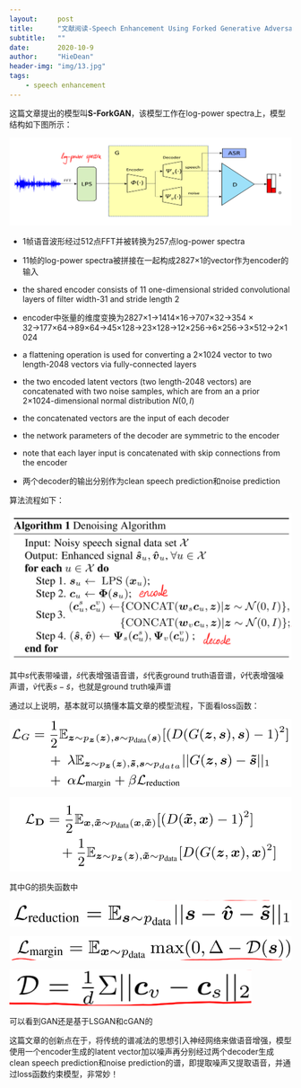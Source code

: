 ```yaml
---
layout:     post
title:      "文献阅读-Speech Enhancement Using Forked Generative Adversarial Networks with Spectral Subtraction "
subtitle:   ""
date:       2020-10-9
author:     "HieDean"
header-img: "img/13.jpg"
tags:
    - speech enhancement 
---
```


<head>
    <script src="https://cdn.mathjax.org/mathjax/latest/MathJax.js?config=TeX-AMS-MML_HTMLorMML" type="text/javascript"></script>
    <script type="text/x-mathjax-config">
        MathJax.Hub.Config({
            tex2jax: {
            skipTags: ['script', 'noscript', 'style', 'textarea', 'pre'],
            inlineMath: [['$','$']]
            }
        });
    </script>
</head>

这篇文章提出的模型叫**S-ForkGAN**，该模型工作在log-power spectra上，模型结构如下图所示：

![](../img/paperReading/Speech-Enhancement-Using-Forked-Generative-Adversarial-Networks-with-Spectral-Subtraction-1.png)

* 1帧语音波形经过512点FFT并被转换为257点log-power spectra

* 11帧的log-power spectra被拼接在一起构成2827$\times$1的vector作为encoder的输入

* the shared encoder consists of 11 one-dimensional strided convolutional layers of filter width-31 and stride length 2

* encoder中张量的维度变换为2827$\times$1$\rightarrow$1414$\times$16$\rightarrow$707$\times$32$\rightarrow$354 × 32$\rightarrow$177$\times$64$\rightarrow$89$\times$64$\rightarrow$45$\times$128$\rightarrow$23$\times$128$\rightarrow$12$\times$256$\rightarrow$6$\times$256$\rightarrow$3$\times$512$\rightarrow$2$\times$1024

* a flattening operation is used for converting a 2$\times$1024 vector to two length-2048 vectors via fully-connected layers
* the two encoded latent vectors (two length-2048 vectors) are concatenated with two noise samples, which are from an a prior 2$\times$1024-dimensional normal distribution $N(0, I)$
* the concatenated vectors are the input of each decoder
* the network parameters of the decoder are symmetric to the encoder
* note that each layer input is concatenated with skip connections from the encoder
* 两个decoder的输出分别作为clean speech prediction和noise prediction

算法流程如下：

![](/img/paperReading/Speech-Enhancement-Using-Forked-Generative-Adversarial-Networks-with-Spectral-Subtraction-2.png)

其中$s$代表带噪谱，$\hat{s}$代表增强语音谱，$\tilde{s}$代表ground truth语音谱，$\hat{v}$代表增强噪声谱，$\tilde{v}$代表$s-\tilde{s}$，也就是ground truth噪声谱

通过以上说明，基本就可以搞懂本篇文章的模型流程，下面看loss函数：

![](/img/paperReading/Speech-Enhancement-Using-Forked-Generative-Adversarial-Networks-with-Spectral-Subtraction-3.png)

![](/img/paperReading/Speech-Enhancement-Using-Forked-Generative-Adversarial-Networks-with-Spectral-Subtraction-4.png)

其中G的损失函数中

![](/img/paperReading/Speech-Enhancement-Using-Forked-Generative-Adversarial-Networks-with-Spectral-Subtraction-5.png)

![](/img/paperReading/Speech-Enhancement-Using-Forked-Generative-Adversarial-Networks-with-Spectral-Subtraction-6.png)

![](/img/paperReading/Speech-Enhancement-Using-Forked-Generative-Adversarial-Networks-with-Spectral-Subtraction-7.png)

可以看到GAN还是基于LSGAN和cGAN的

这篇文章的创新点在于，将传统的谱减法的思想引入神经网络来做语音增强，模型使用一个encoder生成的latent vector加以噪声再分别经过两个decoder生成clean speech prediction和noise prediction的谱，即提取噪声又提取语音，并通过loss函数约束模型，非常妙！

